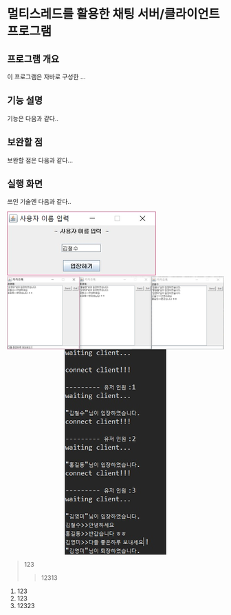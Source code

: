 멀티스레드를 활용한 채팅 서버/클라이언트 프로그램
========================================

프로그램 개요
------------------
이 프로그램은 자바로 구성한 ...



기능 설명
-----------
기능은 다음과 같다..



보완할 점
----------
보완할 점은 다음과 같다...


실행 화면
------------
쓰인 기술엔 다음과 같다..


<img src="./img/1.jpg" >

<img src="./img/2.jpg" style="margin-left: auto; margin-right: auto; display: block;">

<img src="./img/3.jpg" style="margin-left: auto; margin-right: auto; display: block;" >






>123
>>12313


1. 123
2. 123
3. 12323




